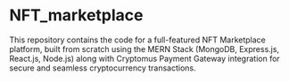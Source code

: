 # NFT_marketplace
This repository contains the code for a full-featured NFT Marketplace platform, built from scratch using the MERN Stack (MongoDB, Express.js, React.js, Node.js) along with Cryptomus Payment Gateway integration for secure and seamless cryptocurrency transactions.
